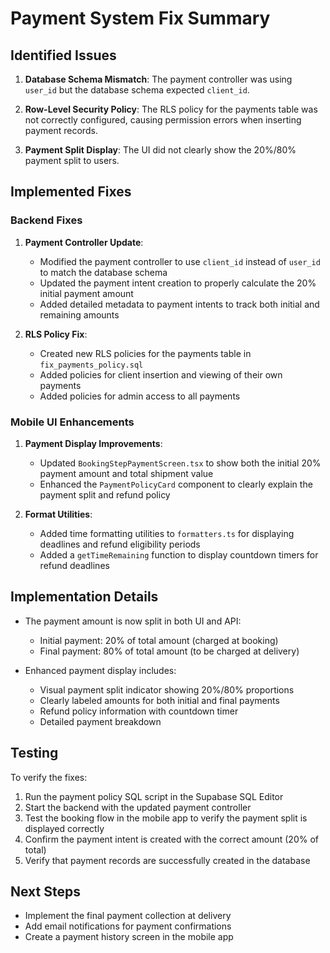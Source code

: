 # Payment System Fix Summary

## Identified Issues

1. **Database Schema Mismatch**: The payment controller was using `user_id` but the database schema expected `client_id`.

2. **Row-Level Security Policy**: The RLS policy for the payments table was not correctly configured, causing permission errors when inserting payment records.

3. **Payment Split Display**: The UI did not clearly show the 20%/80% payment split to users.

## Implemented Fixes

### Backend Fixes

1. **Payment Controller Update**:
   - Modified the payment controller to use `client_id` instead of `user_id` to match the database schema
   - Updated the payment intent creation to properly calculate the 20% initial payment amount
   - Added detailed metadata to payment intents to track both initial and remaining amounts

2. **RLS Policy Fix**:
   - Created new RLS policies for the payments table in `fix_payments_policy.sql`
   - Added policies for client insertion and viewing of their own payments
   - Added policies for admin access to all payments

### Mobile UI Enhancements

1. **Payment Display Improvements**:
   - Updated `BookingStepPaymentScreen.tsx` to show both the initial 20% payment amount and total shipment value
   - Enhanced the `PaymentPolicyCard` component to clearly explain the payment split and refund policy

2. **Format Utilities**:
   - Added time formatting utilities to `formatters.ts` for displaying deadlines and refund eligibility periods
   - Added a `getTimeRemaining` function to display countdown timers for refund deadlines

## Implementation Details

- The payment amount is now split in both UI and API:
  - Initial payment: 20% of total amount (charged at booking)
  - Final payment: 80% of total amount (to be charged at delivery)

- Enhanced payment display includes:
  - Visual payment split indicator showing 20%/80% proportions
  - Clearly labeled amounts for both initial and final payments
  - Refund policy information with countdown timer
  - Detailed payment breakdown

## Testing

To verify the fixes:
1. Run the payment policy SQL script in the Supabase SQL Editor
2. Start the backend with the updated payment controller
3. Test the booking flow in the mobile app to verify the payment split is displayed correctly
4. Confirm the payment intent is created with the correct amount (20% of total)
5. Verify that payment records are successfully created in the database

## Next Steps

- Implement the final payment collection at delivery
- Add email notifications for payment confirmations
- Create a payment history screen in the mobile app

